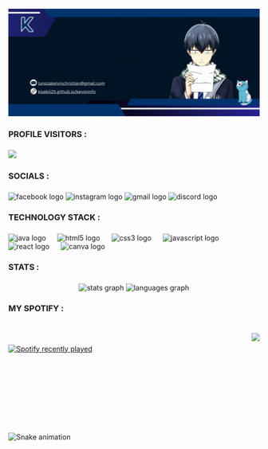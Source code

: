 ![logo](Cover.gif)

<h3 align="left">PROFILE VISITORS :</h3>

###

<div align="left">
  <img src="https://profile-counter.glitch.me/kisekiii/count.svg?"  />
</div>

###

<h3 align="left">SOCIALS :</h3>

###

<div align="left">
  <img src="https://raw.githubusercontent.com/maurodesouza/profile-readme-generator/master/src/assets/icons/social/facebook/default.svg" width="55" height="40" alt="facebook logo"  />
  <img src="https://raw.githubusercontent.com/maurodesouza/profile-readme-generator/master/src/assets/icons/social/instagram/default.svg" width="55" height="40" alt="instagram logo"  />
  <img src="https://raw.githubusercontent.com/maurodesouza/profile-readme-generator/master/src/assets/icons/social/gmail/default.svg" width="55" height="40" alt="gmail logo"  />
  <img src="https://raw.githubusercontent.com/maurodesouza/profile-readme-generator/master/src/assets/icons/social/discord/default.svg" width="55" height="40" alt="discord logo"  />
</div>

###

<h3 align="left">TECHNOLOGY STACK :</h3>

###

<div align="left">
  <img src="https://cdn.jsdelivr.net/gh/devicons/devicon/icons/java/java-original.svg" height="40" alt="java logo"  />
  <img width="15" />
  <img src="https://cdn.jsdelivr.net/gh/devicons/devicon/icons/html5/html5-original.svg" height="40" alt="html5 logo"  />
  <img width="15" />
  <img src="https://cdn.jsdelivr.net/gh/devicons/devicon/icons/css3/css3-original.svg" height="40" alt="css3 logo"  />
  <img width="15" />
  <img src="https://cdn.jsdelivr.net/gh/devicons/devicon/icons/javascript/javascript-original.svg" height="40" alt="javascript logo"  />
  <img width="15" />
  <img src="https://cdn.jsdelivr.net/gh/devicons/devicon/icons/react/react-original.svg" height="40" alt="react logo"  />
  <img width="15" />
  <img src="https://cdn.jsdelivr.net/gh/devicons/devicon/icons/canva/canva-original.svg" height="40" alt="canva logo"  />
</div>

###

<h3 align="left">STATS :</h3>

###

<div align="center">
  <img src="https://github-readme-stats.vercel.app/api?username=kisekiii&hide_title=false&hide_rank=false&show_icons=true&include_all_commits=true&count_private=true&disable_animations=false&theme=dracula&locale=en&hide_border=false&order=1" height="150" alt="stats graph"  />
  <img src="https://github-readme-stats.vercel.app/api/top-langs?username=kisekiii&locale=en&hide_title=false&layout=compact&card_width=320&langs_count=5&theme=dracula&hide_border=false&order=2" height="150" alt="languages graph"  />
</div>

###

<h3 align="left">MY SPOTIFY :</h3>

###

<br clear="both">

<img align="right" height="200" src="https://64.media.tumblr.com/d94a09a4cee89de17b908b67d385d612/e0186e53a42a6120-00/s540x810/18361329f6bb2ee37ad728a77c0c4b3aee8a8704.gifv"  />

###

<div align="left">
  <a href="https://open.spotify.com/user/316qtw4a5nqi36ds5a3swv5w3254">
    <img src="https://spotify-recently-played-readme.vercel.app/api?user=316qtw4a5nqi36ds5a3swv5w3254&count=5&unique=true" alt="Spotify recently played"  />
  </a>
</div>

###

<br clear="both">

<img src="https://raw.githubusercontent.com/kisekiii/kisekiii/output/snake.svg" alt="Snake animation" />

###
